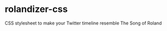 rolandizer-css
==============

CSS stylesheet to make your Twitter timeline resemble The Song of Roland
